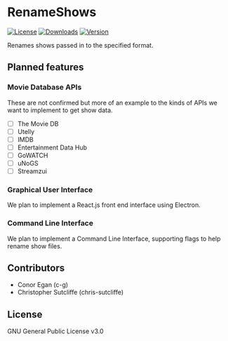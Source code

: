 # RenameShows
[![License](https://img.shields.io/github/license/c-eg/RenameShows)](LICENSE) [![Downloads](https://img.shields.io/github/downloads/c-eg/RenameShows/total)](DOWNLOADS) [![Version](https://img.shields.io/github/package-json/v/c-eg/RenameShows)](VERSION)

Renames shows passed in to the specified format.

## Planned features
### Movie Database APIs
These are not confirmed but more of an example to the kinds of APIs we want to implement to get show data.
- [ ] The Movie DB
- [ ] Utelly
- [ ] IMDB
- [ ] Entertainment Data Hub
- [ ] GoWATCH
- [ ] uNoGS
- [ ] Streamzui

### Graphical User Interface
We plan to implement a React.js front end interface using Electron.

### Command Line Interface
We plan to implement a Command Line Interface, supporting flags to help rename show files.

## Contributors
 - Conor Egan (c-g)
 - Christopher Sutcliffe (chris-sutcliffe)

## License
GNU General Public License v3.0
